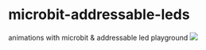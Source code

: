 # microbit-addressable-leds
animations with microbit &amp; addressable led playground
![](firefly-anim1.0b.gif)
